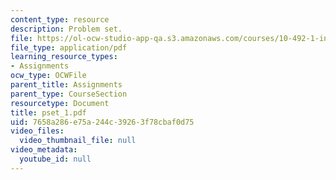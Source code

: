```yaml
---
content_type: resource
description: Problem set.
file: https://ol-ocw-studio-app-qa.s3.amazonaws.com/courses/10-492-1-integrated-chemical-engineering-topics-i-process-control-by-design-fall-2004/7658a286e75a244c39263f78cbaf0d75_pset_1.pdf
file_type: application/pdf
learning_resource_types:
- Assignments
ocw_type: OCWFile
parent_title: Assignments
parent_type: CourseSection
resourcetype: Document
title: pset_1.pdf
uid: 7658a286-e75a-244c-3926-3f78cbaf0d75
video_files:
  video_thumbnail_file: null
video_metadata:
  youtube_id: null
---
```

